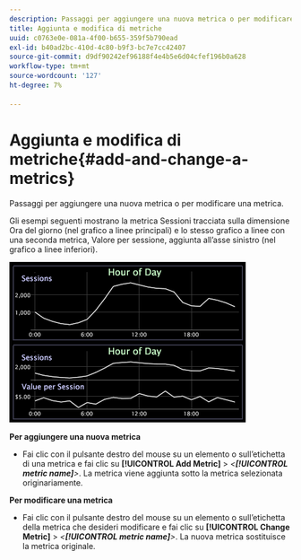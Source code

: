 ```yaml
---
description: Passaggi per aggiungere una nuova metrica o per modificare una metrica.
title: Aggiunta e modifica di metriche
uuid: c0763e0e-081a-4f00-b655-359f5b790ead
exl-id: b40ad2bc-410d-4c80-b9f3-bc7e7cc42407
source-git-commit: d9df90242ef96188f4e4b5e6d04cfef196b0a628
workflow-type: tm+mt
source-wordcount: '127'
ht-degree: 7%

---
```


# Aggiunta e modifica di metriche{#add-and-change-a-metrics}

Passaggi per aggiungere una nuova metrica o per modificare una metrica.

Gli esempi seguenti mostrano la metrica Sessioni tracciata sulla dimensione Ora del giorno (nel grafico a linee principali) e lo stesso grafico a linee con una seconda metrica, Valore per sessione, aggiunta all’asse sinistro (nel grafico a linee inferiori).

![](assets/vis_Line_AddMetric.png)

**Per aggiungere una nuova metrica**

* Fai clic con il pulsante destro del mouse su un elemento o sull’etichetta di una metrica e fai clic su **[!UICONTROL Add Metric]** > *&lt;**[!UICONTROL metric name]**>*. La metrica viene aggiunta sotto la metrica selezionata originariamente.

**Per modificare una metrica**

* Fai clic con il pulsante destro del mouse su un elemento o sull’etichetta della metrica che desideri modificare e fai clic su **[!UICONTROL Change Metric]** > *&lt;**[!UICONTROL metric name]**>*. La nuova metrica sostituisce la metrica originale.
